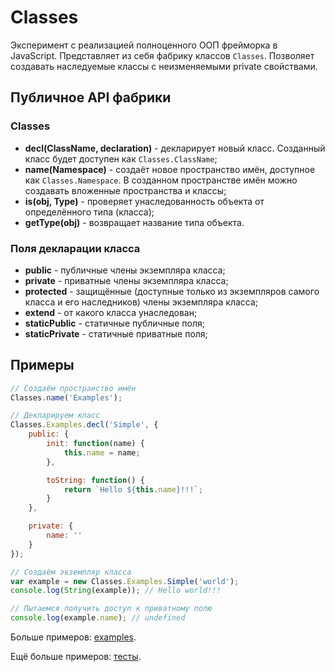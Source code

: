 # Classes

Эксперимент с реализацией полноценного ООП фрейморка в JavaScript. Представляет из себя фабрику классов `Classes`. Позволяет создавать наследуемые классы с неизменяемыми private свойствами.

## Публичное API фабрики

### Classes
* **decl(ClassName, declaration)** - декларирует новый класс. Созданный класс будет доступен как `Classes.ClassName`;
* **name(Namespace)** - создаёт новое пространство имён, доступное как `Classes.Namespace`. В созданном пространстве имён можно создавать вложенные пространства и классы;
* **is(obj, Type)** - проверяет унаследованность объекта от определённого типа (класса);
* **getType(obj)** - возвращает название типа объекта.

### Поля декларации класса
* **public** - публичные члены экземпляра класса;
* **private** - приватные члены экземпляра класса;
* **protected** - защищённые (доступные только из экземпляров самого класса и его наследников) члены экземпляра класса;
* **extend** - от какого класса унаследован;
* **staticPublic** - статичные публичные поля;
* **staticPrivate** - статичные приватные поля;

## Примеры
```js
// Создаём пространство имён
Classes.name('Examples');

// Декларируем класс
Classes.Examples.decl('Simple', {
    public: {
        init: function(name) {
            this.name = name;
        },

        toString: function() {
            return `Hello ${this.name}!!!`;
        }
    },

    private: {
        name: ''
    }
});

// Создаём экземпляр класса
var example = new Classes.Examples.Simple('world');
console.log(String(example)); // Hello world!!!

// Пытаемся получить доступ к приватному полю
console.log(example.name); // undefined
```

Больше примеров: [examples](https://github.com/xescoder/classes/tree/master/examples). 

Ещё больше примеров: [тесты](https://github.com/xescoder/classes/tree/master/tests).
